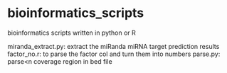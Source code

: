 bioinformatics_scripts
======================

bioinformatics scripts written in python or R

miranda_extract.py: extract the miRanda miRNA target prediction results
factor_no.r: to parse the factor col and turn them into numbers
parse.py: parse<n coverage region in bed file